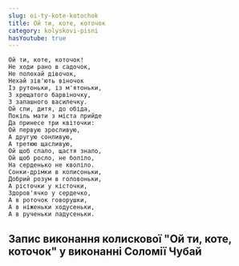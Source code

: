 ```yaml
---
slug: oi-ty-kote-kotochok
title: Ой ти, коте, коточок
category: kolyskovi-pisni
hasYoutube: true
---
```

```
Ой ти, коте, коточок!
Не ходи рано в садочок,
Не полохай дівочок,
Нехай зів'ють віночок
Із рутоньки, із м'ятоньки,
З хрещатого барвіночку,
З запашного василечку.
Ой спи, дитя, до обіда,
Покіль мати з міста прийде
Да принесе три квіточки:
Ой первую зросливую,
А другую сонливую,
А третюю щасливую,
Ой щоб спало, щастя знало,
Ой щоб росло, не боліло,
На серденько не кволіло.
Сонки-дрімки в колисоньки,
Добрий розум в головоньки,
А рісточки у кісточки,
Здоров'ячко у сердечко,
А в роточок говорушки,
А в ніженьки ходусеньки,
А в рученьки ладусеньки.
```

## Запис виконання колискової "Ой ти, коте, коточок" у виконанні Соломії Чубай

<YoutubeIframe id="EgsIQMaSAaw" className="md:w-4/5" />
